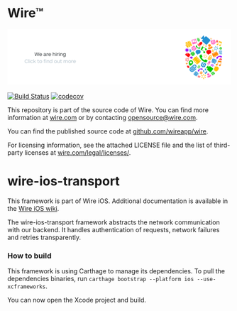 # Wire™

[![Wire logo](https://github.com/wireapp/wire/blob/master/assets/header-small.png?raw=true)](https://wire.com/jobs/)

[![Build Status](https://dev.azure.com/wireswiss/Wire%20iOS/_apis/build/status/Frameworks/wire-ios-transport?branchName=develop)](https://dev.azure.com/wireswiss/Wire%20iOS/_build/latest?definitionId=19&branchName=develop) [![codecov](https://codecov.io/gh/wireapp/wire-ios-transport/branch/develop/graph/badge.svg)](https://codecov.io/gh/wireapp/wire-ios-transport)


This repository is part of the source code of Wire. You can find more information at [wire.com](https://wire.com) or by contacting opensource@wire.com.

You can find the published source code at [github.com/wireapp/wire](https://github.com/wireapp/wire).

For licensing information, see the attached LICENSE file and the list of third-party licenses at [wire.com/legal/licenses/](https://wire.com/legal/licenses/).

# wire-ios-transport

This framework is part of Wire iOS. Additional documentation is available in the [Wire iOS wiki](https://github.com/wireapp/wire-ios/wiki).

The wire-ios-transport framework abstracts the network communication with our backend. It handles authentication of requests, network failures and retries transparently.

### How to build

This framework is using Carthage to manage its dependencies. To pull the dependencies binaries, run `carthage bootstrap --platform ios --use-xcframeworks`.

You can now open the Xcode project and build.
